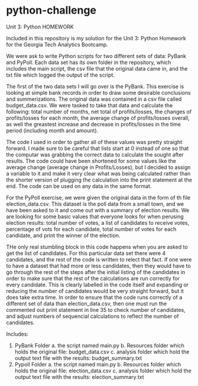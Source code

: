 # python-challenge

Unit 3: Python HOMEWORK 

Included in this repository is my solution for the Unit 3: Python Homework for the Georgia Tech Analytics Bootcamp.

We were ask to write Python scripts for two different sets of data: PyBank and PyPoll. Each data set has its own folder in the repository, which includes the main script, the csv file that the original data came in, and the txt file which logged the output of the script.

The first of the two data sets I will go over is the PyBank. This exercise is looking at simple bank records in order to draw some desirable conclusions and summerizations. The original data was contained in a csv file called budget_data.csv. We were tasked to take that data and calculate the following: total number of months, net total of profits/losses, the changes of profits/losses for each month, the average change of profits/losses overall, as well the greastest increase and decrease in profits/losses in the time period (including month and amount). 

The code I  used in order to gather all of these values was pretty straight forward. I made sure to be careful that lists start at 0 instead of one so that the computar was grabbing the correct data to calculate the sought after results. The code could have been shortened for some values like the average change (average change in Profits/Losses), but I decided to assign a variable to it and make it very clear what was being calculated rather than the shorter version of plugging the calculation into the print statement at the end. The  code can be used on any data in the same format. 

For the PyPoll exercise, we were given the original data in the form of th file election_data.csv. This dataset is the poll data from a small town, and we have been asked to it and come out with a summary of election results. We are looking for some basic values that everyone looks for when perusing election results: total number of votes, a list of candidates to receive votes, percentage of vots for each candidate, total number of votes for each candidate, and print the winner of the election.

THe only real stumbling block in this code happens when you are asked to get the list of candidates. For this particular data set there were 4 candidates, and the rest of the code is written to relect that fact. If one were to have a dataset that had more or less candidates, then they would have to go through the rest of the steps after the initial listing of the candidates in order to make sure that the rest of the calculations are run correctly for every candidate. This is clearly labelled in the code itself and expanding or reducing the number of candidates would be very straight forward, but it does take extra time. In order to ensure that the code runs correctly of a different set of data than election_data.csv, then one must run the commented out print statement in line 35 to check number of candidates, and adjust numbers of sequencial calculations to reflect the number of candidates.


Includes:
1. PyBank Folder
    a. the script named main.py
    b. Resources folder which holds the original file: budget_data.csv
    c. analysis folder which hold the output text file with the results: budget_summary.txt
2. Pypoll Folder
    a. the script named main.py
    b. Resources folder which holds the original file: election_data.csv
    c. analysis folder which hold the output text file with the results: election_summary.txt